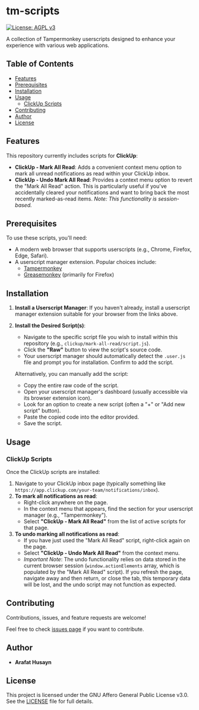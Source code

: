 # tm-scripts

[![License: AGPL v3](https://img.shields.io/badge/License-AGPL%20v3-blue.svg)](https://www.gnu.org/licenses/agpl-3.0)

A collection of Tampermonkey userscripts designed to enhance your experience with various web applications.

## Table of Contents

- [Features](#features)
- [Prerequisites](#prerequisites)
- [Installation](#installation)
- [Usage](#usage)
  - [ClickUp Scripts](#clickup-scripts)
- [Contributing](#contributing)
- [Author](#author)
- [License](#license)

## Features

This repository currently includes scripts for **ClickUp**:

*   **ClickUp - Mark All Read**: Adds a convenient context menu option to mark all unread notifications as read within your ClickUp inbox.
*   **ClickUp - Undo Mark All Read**: Provides a context menu option to revert the "Mark All Read" action. This is particularly useful if you've accidentally cleared your notifications and want to bring back the most recently marked-as-read items. *Note: This functionality is session-based.*

## Prerequisites

To use these scripts, you'll need:

*   A modern web browser that supports userscripts (e.g., Chrome, Firefox, Edge, Safari).
*   A userscript manager extension. Popular choices include:
    *   [Tampermonkey](https://www.tampermonkey.net/)
    *   [Greasemonkey](https://www.greasespot.net/) (primarily for Firefox)

## Installation

1.  **Install a Userscript Manager**:
    If you haven't already, install a userscript manager extension suitable for your browser from the links above.

2.  **Install the Desired Script(s)**:
    *   Navigate to the specific script file you wish to install within this repository (e.g., `clickup/mark-all-read/script.js`).
    *   Click the **"Raw"** button to view the script's source code.
    *   Your userscript manager should automatically detect the `.user.js` file and prompt you for installation. Confirm to add the script.

    Alternatively, you can manually add the script:
    *   Copy the entire raw code of the script.
    *   Open your userscript manager's dashboard (usually accessible via its browser extension icon).
    *   Look for an option to create a new script (often a "+" or "Add new script" button).
    *   Paste the copied code into the editor provided.
    *   Save the script.

## Usage

### ClickUp Scripts

Once the ClickUp scripts are installed:

1.  Navigate to your ClickUp inbox page (typically something like `https://app.clickup.com/your-team/notifications/inbox`).
2.  **To mark all notifications as read**:
    *   Right-click anywhere on the page.
    *   In the context menu that appears, find the section for your userscript manager (e.g., "Tampermonkey").
    *   Select **"ClickUp - Mark All Read"** from the list of active scripts for that page.
3.  **To undo marking all notifications as read**:
    *   If you have just used the "Mark All Read" script, right-click again on the page.
    *   Select **"ClickUp - Undo Mark All Read"** from the context menu.
    *   *Important Note*: The undo functionality relies on data stored in the current browser session (`window.actionElements` array, which is populated by the "Mark All Read" script). If you refresh the page, navigate away and then return, or close the tab, this temporary data will be lost, and the undo script may not function as expected.

## Contributing

Contributions, issues, and feature requests are welcome!

Feel free to check [issues page](https://github.com/arafathusayn/tm-scripts/issues) if you want to contribute.

## Author

*   **Arafat Husayn**

## License

This project is licensed under the GNU Affero General Public License v3.0. See the [LICENSE](LICENSE) file for full details. 